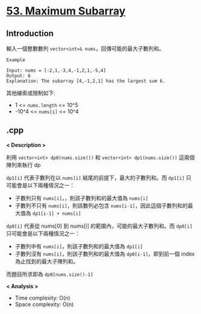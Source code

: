 # [53. Maximum Subarray](https://leetcode.com/problems/maximum-subarray/solutions/1595195/c-python-7-simple-solutions-w-explanation-brute-force-dp-kadane-divide-conquer/?envType=company&envId=google&favoriteSlug=google-thirty-days)
## Introduction
輸入一個整數數列 `vector<int>& nums`，回傳可能的最大子數列和。

```
Example

Input: nums = [-2,1,-3,4,-1,2,1,-5,4]
Output: 6
Explanation: The subarray [4,-1,2,1] has the largest sum 6.
```

其他線索或限制如下:
- 1 <= `nums.length` <= 10^5
- -10^4 <= `nums[i]` <= 10^4
## .cpp
**< Description >**

利用 `vector<int> dp0(nums.size())` 和 `vector<int> dp1(nums.size())` 這兩個陣列來執行 dp

`dp1[i]` 代表子數列在以 `nums[i]` 結尾的前提下，最大的子數列和。而 `dp1[i]` 只可能會是以下兩種情況之一：
- 子數列只有 `nums[i]`，，則該子數列和的最大值為 `nums[i]`
- 子數列不只有 `nums[i]`，則該數列必包含 `nums[i-1]`，因此這個子數列和的最大值為 `dp1[i-1] + nums[i]`

`dp0[i]` 代表從 nums[0] 到 nums[i] 的範圍內，可能的最大子數列和。而 `dp0[i]` 只可能會是以下兩種情況之一：
- 子數列中有 `nums[i]`，則該子數列和的最大值為 `dp1[i]`
- 子數列沒有 `nums[i]`，則該子數列和的最大值為 `dp0[i-1]`，即到前一個 index 為止找到的最大子陣列和。

而題目所求即為 `dp0[nums.size()-1]`

**< Analysis >**
- Time complexity: O(n)
- Space complexity: O(n)